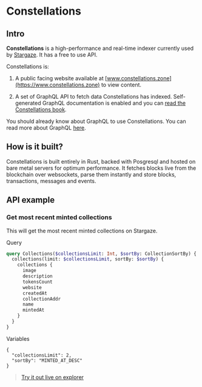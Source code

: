 # Constellations

## Intro

**Constellations** is a high-performance and real-time indexer currently used
by [Stargaze](https://www.stargaze.zone). It has a free to use API.

Constellations is:

1. A public facing website available at
   [www.constellations.zone](https://www.constellations.zone) to view content.

2. A set of GraphQL API to fetch data Constellations has indexed.
   Self-generated GraphQL documentation is enabled and you can [read the
   Constellations book](http://book.constellations.zone).

You should already know about GraphQL to use Constellations. You can read more
about GraphQL [here](https://graphql.org).

## How is it built?

Constellations is built entirely in Rust, backed with Posgresql and hosted on
bare metal servers for optimum performance. It fetches blocks live from the
blockchain over websockets, parse them instantly and store blocks,
transactions, messages and events.

## API example

### Get most recent minted collections

This will get the most recent minted collections on Stargaze.

Query
```graphql
query Collections($collectionsLimit: Int, $sortBy: CollectionSortBy) {
  collections(limit: $collectionsLimit, sortBy: $sortBy) {
    collections {
      image
      description
      tokensCount
      website
      createdAt
      collectionAddr
      name
      mintedAt
    }
  }
}
```

Variables
```
{
  "collectionsLimit": 2,
  "sortBy": "MINTED_AT_DESC"
}
```

> [Try it out live on explorer](https://studio.apollographql.com/sandbox/explorer?endpoint=https%3A%2F%2Fconstellations-api.mainnet.stargaze-apis.com%2Fgraphql&explorerURLState=N4IgJg9gxgrgtgUwHYBcQC4QEcYIE4CeABAMIQA25CUKAlhEgM4AUAJFBVTfUwDK1xaKdEQCSqADRFWjCHhQAhAiLKVqdBgGU5iggEoiwADpIiRDmu4MW5AUJHtO6no36CUU2fKUOvug8amZuZOVkyGJsHBAgCGAOYIkVFEYAiMUHi0AA4aSElRKBAA1siMZDCo%2BcEA7ggARoxCiUFRGQgxKAhgAIIoVWYWXLndYGB4-URIMYgTgqhdvVUAvkkrSEsgEiAAbjGZMXVUjBgggWZGIIPO1m5CFyIATBJJF35K90QXALKiAHIAKgBRAAiAH1uv9QcDAZoSBcTBstulMjkTiAlkA)
